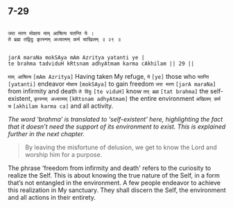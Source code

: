 ## 7-29


```shloka-sa

जरा मरण मोक्षाय माम् आश्रित्य यतन्ति ये ।
ते ब्रह्म तद्विदुः कृत्स्नम् अध्यात्मम् कर्म चाखिलम् ॥ २९ ॥

```
```shloka-sa-hk

jarA maraNa mokSAya mAm Azritya yatanti ye |
te brahma tadviduH kRtsnam adhyAtmam karma cAkhilam || 29 ||

```
`माम् आश्रित्य` `[mAm Azritya]` Having taken My refuge, `ये` `[ye]` those who `यतन्ति` `[yatanti]` endeavor `मोक्षाय` `[mokSAya]` to gain freedom `जरा मरण` `[jarA maraNa]` from infirmity and death `ते विदुः` `[te viduH]` know `तत् ब्रह्म` `[tat brahma]` the self-existent, `कृत्स्नम् अध्यात्मम्` `[kRtsnam adhyAtmam]` the entire environment `अखिलम् कर्म च` `[akhilam karma ca]` and all activity.

_The word ‘brahma’ is translated to ‘self-existent’ here, highlighting the fact that it doesn’t need the support of its environment to exist. This is explained further in the next chapter._

<a name='applnote_132'></a>
> By leaving the misfortune of delusion, we get to know the Lord and worship him for a purpose.

The phrase 'freedom from infirmity and death' refers to the curiosity to realize the Self. This is about knowing the true nature of the Self, in a form that’s not entangled in the environment. A few people endeavor to achieve this realization in My sanctuary. They shall discern the Self, the environment and all actions in their entirety.


